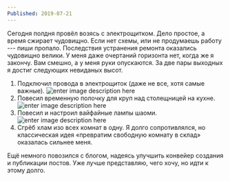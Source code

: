 ```yaml
---
Published: 2019-07-21
---
```


Сегодня полдня провёл возясь с электрощитком. Дело простое, а время сжирает чудовищно. Если нет схемы, или не продумаешь работу --- пиши пропало. Последствия  устранения ремонта оказались чудовищно велики. У меня даже очертаний горизонта нет, когда же я закончу. Вам смешно, а у меня руки опускаются. За две пары выходных я достиг следующих невиданых высот.
1. Подключил провода в электрощиток (даже не все, хотя самые важные).
![enter image description here](https://lh3.googleusercontent.com/K15L3jPeY8xLPFSSjpsM8LUR5tpcSjiyCrIFc8k2Y3oriKal6kXTVpQbh5TKBiVi6bqKUcP0fjHtFg)
2. Повесил временную полочку для круп над столещницей на кухне.
![enter image description here](https://lh3.googleusercontent.com/TDTUtPQOmpTsPsRQjQoEOLiIbGk9N1TVtKEnosThLTWHuIQovIRyxG2VVqihjaH8hjJFctW5QB9Hmg)
3. Повесил и настроил вайфайные лампы шаоми.
![enter image description here](https://lh3.googleusercontent.com/jYdh5LNi5_3UzhCpMfx7NgCa3KeKklwsmmJ9bSPf4Tode4CowiVCjW80IMgSBhYgA4YV721slNUWCA)
4. Сгрёб хлам изо всех комнат в одну. Я долго сопротивлялся, но классическая идея «превратим свободную комнату в склад» оказалась сильнее меня.

Ещё немного повозился с блогом, надеясь улучшить конвейер создания и публикации постов. Уже лучше представляю, чего хочу, но идти к этому долго.

<!--stackedit_data:
eyJoaXN0b3J5IjpbMTY5NDQxMjE2XX0=
-->